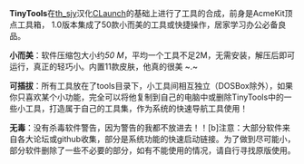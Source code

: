 **TinyTools**在[th_sjy][]汉化[CLaunch](https://hp.vector.co.jp/authors/VA018351/en)的基础上进行了工具的合成，前身是AcmeKit顶点工具箱， 1.0版本集成了50款小而美的工具或快捷操作，居家学习办公必备良品。

**小而美**：软件压缩包大小约*50 M*，平均一个工具不足2M，无需安装，解压后即可运行，真正的轻巧小。内置11款皮肤，他真的很美 ~.~

**可插拔**：所有工具放在了tools目录下，小工具间相互独立（DOSBox除外），如果你只喜欢某个小功能，完全可以将他复制到自己的电脑中或删除TinyTools中的一些小工具，打造属于自己的工具集，作为系统的快速导航工具使用！

**无毒**：没有杀毒软件警告，因为警告的我都不放进去！！[b]注意：大部分软件来自各大论坛或github收集，部分是系统功能的快速启动链接。为了做到尽可能小，部分软件删除了一些不必要的部分，如有不能使用的情况，请自行寻找原版使用。



[CLaunch]: https://hp.vector.co.jp/authors/VA018351/en
[th_sjy]: http://www.th-sjy.com/?p=1973

